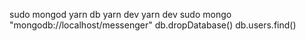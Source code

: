 sudo mongod
yarn db
yarn dev
yarn dev
sudo mongo "mongodb://localhost/messenger"
db.dropDatabase()
db.users.find()
